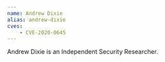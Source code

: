 ```yaml
---
name: Andrew Dixie
alias: andrew-dixie
cves:
    - CVE-2020-0645
---
```

Andrew Dixie is an Independent Security Researcher.